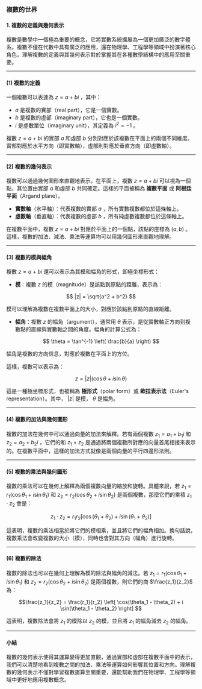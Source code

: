 ### **複數的世界**

#### **1. 複數的定義與幾何表示**

複數是數學中一個極為重要的概念，它將實數系統擴展為一個更加廣泛的數字體系。複數不僅在代數中具有廣泛的應用，還在物理學、工程學等領域中扮演著核心角色。理解複數的定義與其幾何表示對於掌握其在各種數學結構中的應用至關重要。

---

#### **(1) 複數的定義**

一個複數可以表達為  $z = a + bi$ ，其中：

-  $a$  是複數的實部（real part），它是一個實數。
-  $b$  是複數的虛部（imaginary part），它也是一個實數。
-  $i$  是虛數單位（imaginary unit），其定義為  $i^2 = -1$ 。

複數  $z = a + bi$  的實部  $a$  和虛部  $b$  分別對應於該複數在平面上的兩個不同維度。實部對應於水平方向（即實數軸），虛部則對應於垂直方向（即虛數軸）。

---

#### **(2) 複數的幾何表示**

複數可以通過幾何圖形來直觀地表示。在平面上，複數  $z = a + bi$  可以視為一個點，其位置由實部  $a$  和虛部  $b$  共同確定。這樣的平面被稱為 **複數平面** 或 **阿根廷平面**（Argand plane）。

- **實數軸**（水平軸）：代表複數的實部  $a$ ，所有實數複數都位於這條軸上。
- **虛數軸**（垂直軸）：代表複數的虛部  $b$ ，所有純虛數複數都位於這條軸上。

在複數平面中，複數  $z = a + bi$  對應於平面上的一個點，該點的座標為  $(a, b)$ 。這樣，複數的加法、減法、乘法等運算均可以用幾何圖形來直觀地理解。

---

#### **(3) 複數的模與幅角**

複數  $z = a + bi$  還可以表示為其模和幅角的形式，即極坐標形式：

- **模**：複數  $z$  的模（magnitude）是該點到原點的距離，表示為：

```math
  |z| = \sqrt{a^2 + b^2}

```
  模可以理解為複數在複數平面上的大小，對應於該點到原點的直線距離。

- **幅角**：複數  $z$  的幅角（argument），通常用  $\theta$  表示，是從實數軸正方向到複數點的直線與實數軸之間的角度。幅角的計算公式為：

```math
  \theta = \tan^{-1} \left( \frac{b}{a} \right)

```
  幅角是複數的方向信息，對應於複數在平面上的方位。

這樣，複數可以表示為：

```math
z = |z| (\cos \theta + i \sin \theta)

```
這是一種極坐標形式，也被稱為 **極形式**（polar form）或 **歐拉表示法**（Euler's representation）。其中， $|z|$  是模， $\theta$  是幅角。

---

#### **(4) 複數的加法與幾何圖形**

複數的加法在幾何中可以通過向量的加法來解釋。若有兩個複數  $z_1 = a_1 + b_1 i$  和  $z_2 = a_2 + b_2 i$ ，它們的和  $z_1 + z_2$  是通過將兩個複數所對應的向量首尾相接來表示的。在複數平面中，這樣的加法方式就像是兩個向量的平行四邊形法則。

---

#### **(5) 複數的乘法與幾何圖形**

複數的乘法可以在幾何上解釋為兩個複數向量的縮放和旋轉。具體來說，若  $z_1 = r_1 (\cos \theta_1 + i \sin \theta_1)$  和  $z_2 = r_2 (\cos \theta_2 + i \sin \theta_2)$  是兩個複數，那麼它們的乘積  $z_1 \cdot z_2$  會是：


```math
z_1 \cdot z_2 = r_1 r_2 \left[ \cos(\theta_1 + \theta_2) + i \sin(\theta_1 + \theta_2) \right]

```

這表明，複數的乘法相當於將它們的模相乘，並且將它們的幅角相加。換句話說，複數乘法會改變複數的大小（模），同時也會對其方向（幅角）進行旋轉。

---

#### **(6) 複數的除法**

複數的除法也可以在幾何上理解為模的除法與幅角的減法。若  $z_1 = r_1 (\cos \theta_1 + i \sin \theta_1)$  和  $z_2 = r_2 (\cos \theta_2 + i \sin \theta_2)$  是兩個複數，則它們的商  $\frac{z_1}{z_2}$  為：


```math
\frac{z_1}{z_2} = \frac{r_1}{r_2} \left[ \cos(\theta_1 - \theta_2) + i \sin(\theta_1 - \theta_2) \right]

```

這表明，複數除法會將  $z_1$  的模除以  $z_2$  的模，並且將  $z_1$  的幅角減去  $z_2$  的幅角。

---

#### **小結**

複數的幾何表示使得其運算變得更加直觀，通過實部和虛部在複數平面中的表示，我們可以清楚地看到複數之間的加法、乘法等運算如何影響其位置和方向。理解複數的幾何表示不僅對學習複數運算至關重要，還能幫助我們在物理學、工程學等領域中更好地應用複數概念。